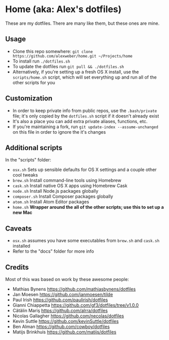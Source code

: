 # Home (aka: Alex's dotfiles)

These are my dotfiles. There are many like them, but these ones are mine.

## Usage

* Clone this repo somewhere: `git clone https://github.com/alexweber/home.git ~/Projects/home`
* To install run `./dotfiles.sh`
* To update the dotfiles run `git pull && ./dotfiles.sh`
* Alternatively, if you're setting up a fresh OS X install, use the `scripts/home.sh` script, which will set everything up and run all of the other scripts for you

## Customization

* In order to keep private info from public repos, use the `.bash/private` file; it's only copied by the `dotfiles.sh` script if it doesn't already exist
* It's also a place you can add extra private aliases, functions, etc.
* If you're maintaining a fork, run `git update-index --assume-unchanged` on this file in order to ignore the it's changes

## Additional scripts

In the "scripts" folder:

* `osx.sh` Sets up sensible defaults for OS X settings and a couple other cool tweaks
* `brew.sh` Install command-line tools using Homebrew
* `cask.sh` Install native OS X apps using Homebrew Cask
* `node.sh` Install Node.js packages globally
* `composer.sh` Install Composer packages globally
* `atom.sh` Install Atom Editor packages
* `home.sh` __Wrapper around the all of the other scripts; use this to set up a new Mac__

## Caveats
* `osx.sh` assumes you have some executables from `brew.sh` and `cask.sh` installed
* Refer to the "docs" folder for more info

## Credits

Most of this was based on work by these awesome people:

* Mathias Bynens https://github.com/mathiasbynens/dotfiles
* Jan Moesen https://github.com/janmoesen/tilde
* Paul Irish https://github.com/paulirish/dotfiles
* Gianni Chiappetta https://github.com/gf3/dotfiles/tree/v1.0.0
* Cãtãlin Mariş  https://github.com/alrra/dotfiles
* Nicolas Gallagher  https://github.com/necolas/dotfiles
* Kevin Suttle https://github.com/kevinSuttle/dotfiles
* Ben Alman  https://github.com/cowboy/dotfiles
* Matijs Brinkhuis  https://github.com/matijs/dotfiles
